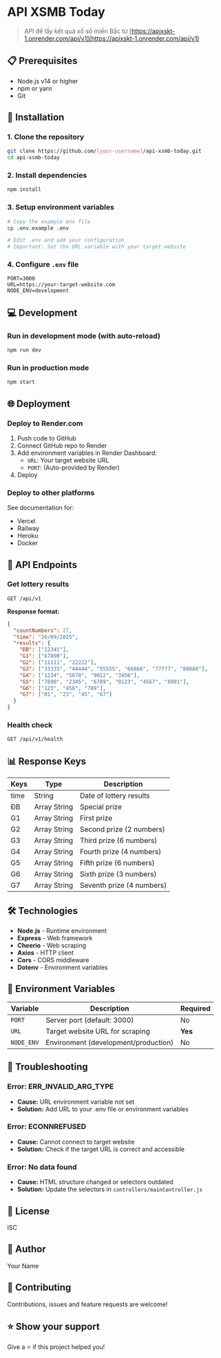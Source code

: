 # API XSMB Today

> API để lấy kết quả xổ số miền Bắc từ [https://apixskt-1.onrender.com/api/v1](https://apixskt-1.onrender.com/api/v1)

## 📋 Prerequisites

- Node.js v14 or higher
- npm or yarn
- Git

## 🚀 Installation

### 1. Clone the repository
```bash
git clone https://github.com/[your-username]/api-xsmb-today.git
cd api-xsmb-today
```

### 2. Install dependencies
```bash
npm install
```

### 3. Setup environment variables
```bash
# Copy the example env file
cp .env.example .env

# Edit .env and add your configuration
# Important: Set the URL variable with your target website
```

### 4. Configure `.env` file
```env
PORT=3000
URL=https://your-target-website.com
NODE_ENV=development
```

## 💻 Development

### Run in development mode (with auto-reload)
```bash
npm run dev
```

### Run in production mode
```bash
npm start
```

## 🌐 Deployment

### Deploy to Render.com

1. Push code to GitHub
2. Connect GitHub repo to Render
3. Add environment variables in Render Dashboard:
   - `URL`: Your target website URL
   - `PORT`: (Auto-provided by Render)
4. Deploy

### Deploy to other platforms

See documentation for:
- Vercel
- Railway
- Heroku
- Docker

## 📡 API Endpoints

### Get lottery results
```
GET /api/v1
```

**Response format:**
```json
{
  "countNumbers": 27,
  "time": "26/09/2025",
  "results": {
    "ĐB": ["12345"],
    "G1": ["67890"],
    "G2": ["11111", "22222"],
    "G3": ["33333", "44444", "55555", "66666", "77777", "88888"],
    "G4": ["1234", "5678", "9012", "3456"],
    "G5": ["7890", "2345", "6789", "0123", "4567", "8901"],
    "G6": ["123", "456", "789"],
    "G7": ["01", "23", "45", "67"]
  }
}
```

### Health check
```
GET /api/v1/health
```

## 📊 Response Keys

| Keys | Type         | Description |
| ---- | ------------ | ----------- |
| time | String       | Date of lottery results |
| ĐB   | Array String | Special prize |
| G1   | Array String | First prize |
| G2   | Array String | Second prize (2 numbers) |
| G3   | Array String | Third prize (6 numbers) |
| G4   | Array String | Fourth prize (4 numbers) |
| G5   | Array String | Fifth prize (6 numbers) |
| G6   | Array String | Sixth prize (3 numbers) |
| G7   | Array String | Seventh prize (4 numbers) |

## 🛠 Technologies

- **Node.js** - Runtime environment
- **Express** - Web framework
- **Cheerio** - Web scraping
- **Axios** - HTTP client
- **Cors** - CORS middleware
- **Dotenv** - Environment variables

## 📝 Environment Variables

| Variable | Description | Required |
| -------- | ----------- | -------- |
| `PORT` | Server port (default: 3000) | No |
| `URL` | Target website URL for scraping | **Yes** |
| `NODE_ENV` | Environment (development/production) | No |

## 🐛 Troubleshooting

### Error: ERR_INVALID_ARG_TYPE
- **Cause:** URL environment variable not set
- **Solution:** Add URL to your .env file or environment variables

### Error: ECONNREFUSED
- **Cause:** Cannot connect to target website
- **Solution:** Check if the target URL is correct and accessible

### Error: No data found
- **Cause:** HTML structure changed or selectors outdated
- **Solution:** Update the selectors in `controllers/mainController.js`

## 📄 License

ISC

## 👤 Author

Your Name

## 🤝 Contributing

Contributions, issues and feature requests are welcome!

## ⭐️ Show your support

Give a ⭐️ if this project helped you!
